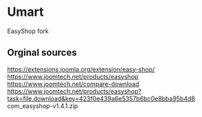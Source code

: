 # Umart

EasyShop fork


## Orginal sources
https://extensions.joomla.org/extension/easy-shop/
https://www.joomtech.net/products/easyshop
https://www.joomtech.net/compare-download
https://www.joomtech.net/products/easyshop?task=file.download&key=423f0e439a6e5357b6bc0e8bba95b4d8
com_easyshop-v1.4.1.zip
